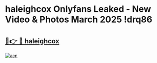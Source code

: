 # haleighcox Onlyfans Leaked - New Video & Photos March 2025 !drq86

# <h2><a href="https://dps7m7.iuczelnia.edu.pl?title=haleighcox&ref=drq86">🔗👉 🔴 haleighcox</a></h2>

[![acn](https://github.com/user-attachments/assets/0f9c940e-d8b0-45ae-aac7-cd30a18b3e1c)](https://dps7m7.iuczelnia.edu.pl?title=haleighcox&ref=drq86)

